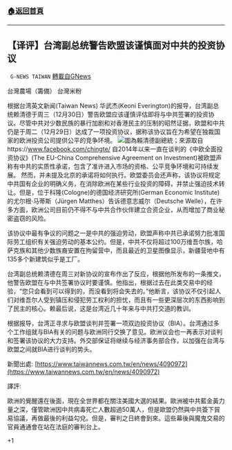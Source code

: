 ###  [:house:返回首頁](https://github.com/ourhimalayas/txt)
---

## 【译评】台湾副总统警告欧盟该谨慎面对中共的投资协议
` G-NEWS TAIWAN` [轉載自GNews](https://gnews.org/zh-hans/708770/)

台灣農場（籌備） 台灣米粉

根据台湾英文新闻(Taiwan News) 华武杰(Keoni Everington)的报导，台湾副总统赖清德于周三（12月30日）警告欧盟应该谨慎评估即将与中共签署的投资协议。尽管中共对少数民族的暴行加剧和对香港民主的压制的昭然证据，欧盟和中共仍是于周二（12月29日）达成了一项投资协议，据称该协议旨在为希望在独裁国家的欧洲投资公司提供公平的竞争环境。
![]()![](https://gnews.org/wp-content/uploads/2021/01/圖片-1-2.png)圖為賴清德副總統；來源取自https://www.facebook.com/chingte/
自2014年以来一直在谈判的《中欧全面投资协议》(The EU-China Comprehensive Agreement on Investment)被欧盟声称有中共的实质性承诺，包含了准许进入市场的资格、公平竞争环境和可持续发展。 然而，并未提及北京的承诺将如何执行。欧盟委员会还声称，该协议将规定中共国有企业的明确义务，在消除欧洲在某些行业投资的障碍，并禁止强迫技术转让。但是，位于科隆(Cologne)的德国经济研究所(German Economic Institute)的尤尔根·马蒂斯（Jürgen Matthes）告诉德意志威尔（Deutsche Welle），在许多方面，欧洲公司目前仍不得不与中共合作伙伴建立合资企业，从而增加了商业秘密盗窃的风险。

该协议中最有争议的问题之一是中共的强迫劳动，欧盟声称中共已承诺努力批准国际劳工组织有关强迫劳动的基本公约。但是，中共不仅将超过100万维吾尔族，哈萨克族和其他少数族裔安置在拘留营中，而且最近的卫星图像显示，新疆营地中有135多个新建筑似乎是工厂。

台湾副总统赖清德在周三对新协议的宣布作出了反应，根据他所发布的一条推文，他警告欧盟在与中共签署协议时要谨慎。他指出，根据过去在此类交易中的经验，“您只会看到可以得到的，而没看到将会失去的。”他断言，该协议不仅引起人们对维吾尔人受到镇压和侵犯劳工权利的担忧，而且有一些更深层次的东西影响到了民主的核心。赖最后说，这是台湾近几十年来与中共打交道的教训。

根据报导，台湾正寻求与欧盟谈判并签署一项双边投资协议（BIA）。台湾通过多个工作组就与BIA有关的问题与欧洲同行交换了意见。欧洲议会也一再表示对谈判和签署该协议的大力支持。外交部保证将继续与经济事务部合作，以加强在台湾与欧盟之间就BIA进行谈判的势头。

新聞出處: [https://www.taiwannews.com.tw/en/news/4090972](https://www.taiwannews.com.tw/en/news/4090972)

譯評:

歐洲的覺醒還在後面，現在全世界都在關注美國大選的結果。歐洲被中共藍金黃力量之深，僅管歐洲因中共病毒死亡人數超過50萬人，但是歐盟仍然與中共簽下貿易協議，再做最後的利益勾兌。但是，審判之日終會到來。這些幕後與魔鬼交易的官員通通會在站在法庭的審判台上。

+1
